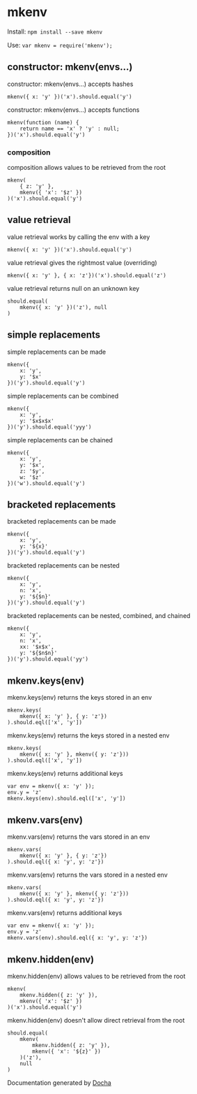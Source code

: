 # mkenv
Install:
```npm install --save mkenv```

Use:
```var mkenv = require('mkenv');```

## constructor: mkenv(envs...)
 constructor: mkenv(envs...) accepts hashes

```
mkenv({ x: 'y' })('x').should.equal('y')
```


 constructor: mkenv(envs...) accepts functions

```
mkenv(function (name) {
	return name == 'x' ? 'y' : null;
})('x').should.equal('y')
```


### composition
 composition allows values to be retrieved from the root

```
mkenv(
	{ z: 'y' },
	mkenv({ 'x': '$z' })
)('x').should.equal('y')
```


## value retrieval
 value retrieval works by calling the env with a key

```
mkenv({ x: 'y' })('x').should.equal('y')
```


 value retrieval gives the rightmost value (overriding)

```
mkenv({ x: 'y' }, { x: 'z'})('x').should.equal('z')
```


 value retrieval returns null on an unknown key

```
should.equal(
	mkenv({ x: 'y' })('z'), null
)
```


## simple replacements
 simple replacements can be made

```
mkenv({
	x: 'y',
	y: '$x'
})('y').should.equal('y')
```


 simple replacements can be combined

```
mkenv({
	x: 'y',
	y: '$x$x$x'
})('y').should.equal('yyy')
```


 simple replacements can be chained

```
mkenv({
	x: 'y',
	y: '$x',
	z: '$y',
	w: '$z'
})('w').should.equal('y')
```


## bracketed replacements
 bracketed replacements can be made

```
mkenv({
	x: 'y',
	y: '${x}'
})('y').should.equal('y')
```


 bracketed replacements can be nested

```
mkenv({
	x: 'y',
	n: 'x',
	y: '${$n}'
})('y').should.equal('y')
```


 bracketed replacements can be nested, combined, and chained

```
mkenv({
	x: 'y',
	n: 'x',
	xx: '$x$x',
	y: '${$n$n}'
})('y').should.equal('yy')
```


## mkenv.keys(env)
 mkenv.keys(env) returns the keys stored in an env

```
mkenv.keys(
	mkenv({ x: 'y' }, { y: 'z'})
).should.eql(['x', 'y'])
```


 mkenv.keys(env) returns the keys stored in a nested env

```
mkenv.keys(
	mkenv({ x: 'y' }, mkenv({ y: 'z'}))
).should.eql(['x', 'y'])
```


 mkenv.keys(env) returns additional keys

```
var env = mkenv({ x: 'y' });
env.y = 'z'
mkenv.keys(env).should.eql(['x', 'y'])
```


## mkenv.vars(env)
 mkenv.vars(env) returns the vars stored in an env

```
mkenv.vars(
	mkenv({ x: 'y' }, { y: 'z'})
).should.eql({ x: 'y', y: 'z'})
```


 mkenv.vars(env) returns the vars stored in a nested env

```
mkenv.vars(
	mkenv({ x: 'y' }, mkenv({ y: 'z'}))
).should.eql({ x: 'y', y: 'z'})
```


 mkenv.vars(env) returns additional keys

```
var env = mkenv({ x: 'y' });
env.y = 'z'
mkenv.vars(env).should.eql({ x: 'y', y: 'z'})
```


## mkenv.hidden(env)
 mkenv.hidden(env) allows values to be retrieved from the root

```
mkenv(
	mkenv.hidden({ z: 'y' }),
	mkenv({ 'x': '$z' })
)('x').should.equal('y')
```


 mkenv.hidden(env) doesn't allow direct retrieval from the root

```
should.equal(
	mkenv(
		mkenv.hidden({ z: 'y' }),
		mkenv({ 'x': '${z}' })
	)('z'),
	null
)
```





Documentation generated by [Docha](https://github.com/tehsenaus/docha)